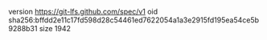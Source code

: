version https://git-lfs.github.com/spec/v1
oid sha256:bffdd2e11c17fd598d28c54461ed7622054a1a3e2915fd195ea54ce5b9288b31
size 1942
